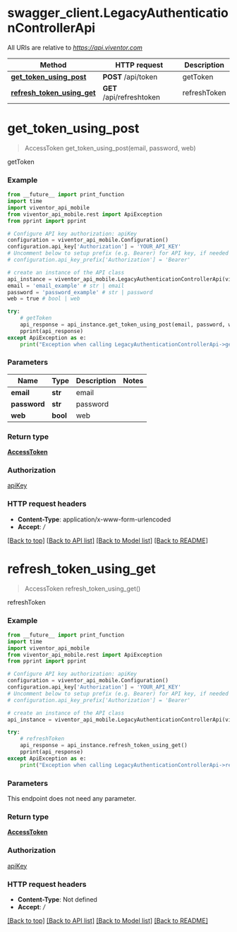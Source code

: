 # swagger_client.LegacyAuthenticationControllerApi

All URIs are relative to *https://api.viventor.com*

Method | HTTP request | Description
------------- | ------------- | -------------
[**get_token_using_post**](LegacyAuthenticationControllerApi.md#get_token_using_post) | **POST** /api/token | getToken
[**refresh_token_using_get**](LegacyAuthenticationControllerApi.md#refresh_token_using_get) | **GET** /api/refreshtoken | refreshToken


# **get_token_using_post**
> AccessToken get_token_using_post(email, password, web)

getToken

### Example
```python
from __future__ import print_function
import time
import viventor_api_mobile
from viventor_api_mobile.rest import ApiException
from pprint import pprint

# Configure API key authorization: apiKey
configuration = viventor_api_mobile.Configuration()
configuration.api_key['Authorization'] = 'YOUR_API_KEY'
# Uncomment below to setup prefix (e.g. Bearer) for API key, if needed
# configuration.api_key_prefix['Authorization'] = 'Bearer'

# create an instance of the API class
api_instance = viventor_api_mobile.LegacyAuthenticationControllerApi(viventor_api_mobile.ApiClient(configuration))
email = 'email_example' # str | email
password = 'password_example' # str | password
web = true # bool | web

try:
    # getToken
    api_response = api_instance.get_token_using_post(email, password, web)
    pprint(api_response)
except ApiException as e:
    print("Exception when calling LegacyAuthenticationControllerApi->get_token_using_post: %s\n" % e)
```

### Parameters

Name | Type | Description  | Notes
------------- | ------------- | ------------- | -------------
 **email** | **str**| email | 
 **password** | **str**| password | 
 **web** | **bool**| web | 

### Return type

[**AccessToken**](AccessToken.md)

### Authorization

[apiKey](../README.md#apiKey)

### HTTP request headers

 - **Content-Type**: application/x-www-form-urlencoded
 - **Accept**: */*

[[Back to top]](#) [[Back to API list]](../README.md#documentation-for-api-endpoints) [[Back to Model list]](../README.md#documentation-for-models) [[Back to README]](../README.md)

# **refresh_token_using_get**
> AccessToken refresh_token_using_get()

refreshToken

### Example
```python
from __future__ import print_function
import time
import viventor_api_mobile
from viventor_api_mobile.rest import ApiException
from pprint import pprint

# Configure API key authorization: apiKey
configuration = viventor_api_mobile.Configuration()
configuration.api_key['Authorization'] = 'YOUR_API_KEY'
# Uncomment below to setup prefix (e.g. Bearer) for API key, if needed
# configuration.api_key_prefix['Authorization'] = 'Bearer'

# create an instance of the API class
api_instance = viventor_api_mobile.LegacyAuthenticationControllerApi(viventor_api_mobile.ApiClient(configuration))

try:
    # refreshToken
    api_response = api_instance.refresh_token_using_get()
    pprint(api_response)
except ApiException as e:
    print("Exception when calling LegacyAuthenticationControllerApi->refresh_token_using_get: %s\n" % e)
```

### Parameters
This endpoint does not need any parameter.

### Return type

[**AccessToken**](AccessToken.md)

### Authorization

[apiKey](../README.md#apiKey)

### HTTP request headers

 - **Content-Type**: Not defined
 - **Accept**: */*

[[Back to top]](#) [[Back to API list]](../README.md#documentation-for-api-endpoints) [[Back to Model list]](../README.md#documentation-for-models) [[Back to README]](../README.md)

